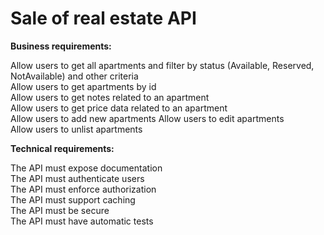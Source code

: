 # Sale of real estate API

**Business requirements:**

Allow users to get all apartments and filter by status (Available, Reserved, NotAvailable) and other criteria  
Allow users to get apartments by id  
Allow users to get notes related to an apartment  
Allow users to get price data related to an apartment  
Allow users to add new apartments 
Allow users to edit apartments  
Allow users to unlist apartments  

**Technical requirements:**

The API must expose documentation  
The API must authenticate users  
The API must enforce authorization  
The API must support caching  
The API must be secure  
The API must have automatic tests  